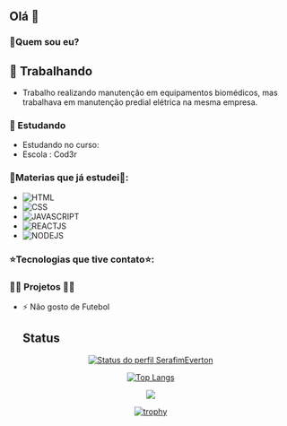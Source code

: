 ## Olá 👋

### 🤔Quem sou eu?

## 🔭 Trabalhando
- Trabalho realizando manutenção em equipamentos biomédicos,
  mas trabalhava em manutenção predial elétrica na mesma empresa.

### 🌱 Estudando
- Estudando no curso:
- Escola : Cod3r

### 🌟Materias que já estudei🌟:
  -  ![HTML](https://img.shields.io/badge/HTML5-E34F26?style=for-the-badge&logo=html5&logoColor=white)
  -  ![CSS](https://img.shields.io/badge/CSS3-1572B6?style=for-the-badge&logo=css3&logoColor=white)
  -  ![JAVASCRIPT](https://img.shields.io/badge/JavaScript-323330?style=for-the-badge&logo=javascript&logoColor=F7DF1E)
  -  ![REACTJS](https://img.shields.io/badge/React-20232A?style=for-the-badge&logo=react&logoColor=61DAFB)
  -  ![NODEJS](https://img.shields.io/badge/Node%20js-339933?style=for-the-badge&logo=nodedotjs&logoColor=white)

### ⭐Tecnologias que tive contato⭐:

 
### 👷‍♂️ Projetos 👷‍♂️
  
- ⚡ Não gosto de Futebol

  ## Status

<div align="center">
  
  [![Status do perfil SerafimEverton](https://github-readme-stats.vercel.app/api?username=SerafimEverton&hide=prs,issues,contribs&show_icons=true&theme=dracula)](https://github.com/SerafimEverton/github-readme-stats)

  [![Top Langs](https://github-readme-stats.vercel.app/api/top-langs/?username=SerafimEverton&theme=dracula&layout=compact)](https://github.com/SerafimEverton/github-readme-stats)

![](http://github-profile-summary-cards.vercel.app/api/cards/profile-details?username=SerafimEverton&theme=dracula)

[![trophy](https://github-profile-trophy.vercel.app/?username=serafimEverton&theme=onedark&rank=C,B,A,AA,AAA,S&margin-w=15&column=2)](https://github.com/ryo-ma/github-profile-trophy)

</div>



